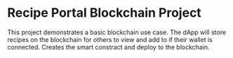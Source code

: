 # Recipe Portal Blockchain Project

This project demonstrates a basic blockchain use case. The dApp will store recipes on the blockchain for others to view and add to if their wallet is connected.
Creates the smart constract and deploy to the blockchain. 
